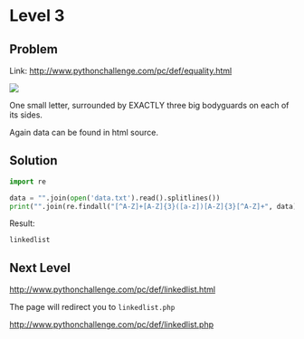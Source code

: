 # Level 3
## Problem

Link: http://www.pythonchallenge.com/pc/def/equality.html

![](http://www.pythonchallenge.com/pc/def/bodyguard.jpg)

One small letter, surrounded by EXACTLY three big bodyguards on each of its sides.

Again data can be found in html source.

## Solution

```python
import re

data = "".join(open('data.txt').read().splitlines())
print("".join(re.findall("[^A-Z]+[A-Z]{3}([a-z])[A-Z]{3}[^A-Z]+", data)))
```

Result: 

```
linkedlist
```

## Next Level

http://www.pythonchallenge.com/pc/def/linkedlist.html

The page will redirect you to ``linkedlist.php``

http://www.pythonchallenge.com/pc/def/linkedlist.php